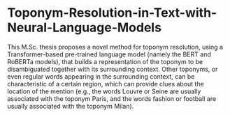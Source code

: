 # Toponym-Resolution-in-Text-with-Neural-Language-Models
This M.Sc. thesis proposes a novel method for toponym resolution, using a Transformer-based pre-trained language model (namely the BERT and RoBERTa models), that builds a representation of the toponym to be disambiguated together with its surrounding context. Other toponyms, or even regular words appearing in the surrounding context, can be characteristic of a certain region, which can provide clues about the location of the mention (e.g., the words Louvre or Seine are usually associated with the toponym Paris, and the words fashion or football are usually associated with the toponym Milan).

